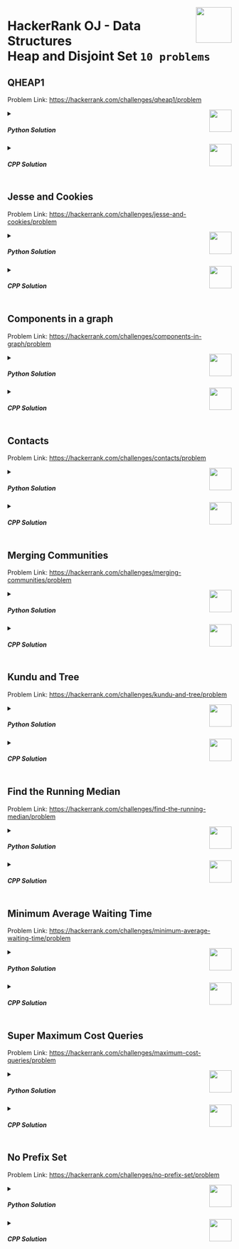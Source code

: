 <a href="/level-2/hackerrank/data-structures/solutions/heap-disjoint-set.md"><img align="right" width="80" src="/logos/hackerrank.png"></img></a>

# HackerRank OJ - Data Structures <br> Heap and Disjoint Set `10 problems`

## QHEAP1
Problem Link: https://hackerrank.com/challenges/qheap1/problem

<a href="/level-2/hackerrank/data-structures/solutions/heap-disjoint-set.md"><img align="right" width="50" src="https://github.com/cs-MohamedAyman/cs-MohamedAyman/blob/master/repos-logos/python.png"></img></a>
<details>
    <summary><h5>Python Solution</h5></summary>

```python
#TODO
```

</details>
<a href="/level-2/hackerrank/data-structures/solutions/heap-disjoint-set.md"><img align="right" width="50" src="https://github.com/cs-MohamedAyman/cs-MohamedAyman/blob/master/repos-logos/cpp.png"></img></a>
<details>
    <summary><h5>CPP Solution</h5></summary>

```cpp
//TODO
```

</details>

## Jesse and Cookies
Problem Link: https://hackerrank.com/challenges/jesse-and-cookies/problem

<a href="/level-2/hackerrank/data-structures/solutions/heap-disjoint-set.md"><img align="right" width="50" src="https://github.com/cs-MohamedAyman/cs-MohamedAyman/blob/master/repos-logos/python.png"></img></a>
<details>
    <summary><h5>Python Solution</h5></summary>

```python
import queue

def cookies(k, A):
    min_heap = queue.PriorityQueue()
    for i in A:
        min_heap.put(i)
    res = 0
    while not min_heap.empty():
        a = min_heap.get()
        if a >= k or min_heap.empty():
            min_heap.put(a)
            break
        b = min_heap.get()
        min_heap.put(a + 2 * b)
        res += 1
    if min_heap.queue[0] >= k:
        return res
    else:
        return -1
```

</details>
<a href="/level-2/hackerrank/data-structures/solutions/heap-disjoint-set.md"><img align="right" width="50" src="https://github.com/cs-MohamedAyman/cs-MohamedAyman/blob/master/repos-logos/cpp.png"></img></a>
<details>
    <summary><h5>CPP Solution</h5></summary>

```cpp
int cookies(int k, vector<int> &A) {
    auto comp = [](const int &x, const int &y) { return x > y; };
    priority_queue<int, vector<int>, decltype(comp)> min_heap(comp);
    for (int i : A)
        min_heap.push(i);
    int res = 0;
    while (not min_heap.empty()) {
        int a = min_heap.top();
        min_heap.pop();
        if (a >= k or min_heap.empty()) {
            min_heap.push(a);
            break;
        }
        int b = min_heap.top();
        min_heap.pop();
        min_heap.push(a + 2 * b);
        res ++;
    }
    if (min_heap.top() >= k)
        return res;
    else
        return -1;
}
```

</details>

## Components in a graph
Problem Link: https://hackerrank.com/challenges/components-in-graph/problem

<a href="/level-2/hackerrank/data-structures/solutions/heap-disjoint-set.md"><img align="right" width="50" src="https://github.com/cs-MohamedAyman/cs-MohamedAyman/blob/master/repos-logos/python.png"></img></a>
<details>
    <summary><h5>Python Solution</h5></summary>

```python
class disjoint_set:
    class Node:
        def __init__(self, data=0):
            self.data = data
            self.parent = self
            self.rank = 0

    def __init__(self):
        self.items = dict()

    def make_set(self, data):
        if data not in self.items:
            self.items[data] = self.Node(data)

    def find_set(self, data):
        if data not in self.items:
            return None
        node = self.items[data]
        if node.parent == node:
            return node
        node.parent = self.find_set(node.parent.data)
        return node.parent

    def union_set(self, node1, node2):
        parent1 = self.find_set(node1)
        parent2 = self.find_set(node2)
        if parent1 and parent2 and parent1 != parent2:
            if parent1.rank > parent2.rank:
                parent2.parent = parent1
            elif parent1.rank < parent2.rank:
                parent1.parent = parent2
            else:
                parent1.rank += 1
                parent2.parent = parent1

def componentsInGraph(gb):
    n = len(gb)
    res = [0] * (n+1)
    dj_set = disjoint_set()
    dj_set_max = 0
    dj_set_min = n+1
    for a, b in gb:
        dj_set.make_set(a)
        dj_set.make_set(b)
        dj_set.union_set(a, b)
    for i in dj_set.items.keys():
        x = dj_set.find_set(i).data
        res[x] += 1
    for i in dj_set.items.keys():
        x = dj_set.find_set(i).data
        dj_set_max = max(dj_set_max, res[x])
        if res[x] > 1:
            dj_set_min = min(dj_set_min, res[x])
    return [dj_set_min, dj_set_max]
```

</details>
<a href="/level-2/hackerrank/data-structures/solutions/heap-disjoint-set.md"><img align="right" width="50" src="https://github.com/cs-MohamedAyman/cs-MohamedAyman/blob/master/repos-logos/cpp.png"></img></a>
<details>
    <summary><h5>CPP Solution</h5></summary>

```cpp
class disjoint_set {
public:
    class Node {
    public:
        int data, rank;
        Node* parent;
        Node(int data=0) {
            this->data = data;
            this->parent = this;
            this->rank = 0;
        }
    };

    map<int, Node*> items;
    void make_set(int data) {
        if (this->items.find(data) == items.end())
            this->items[data] = new Node(data);
    }
    Node* find_set(int data) {
        if (this->items.find(data) == items.end())
            return NULL;
        Node* node = this->items[data];
        if (node->parent == node)
            return node;
        node->parent = find_set(node->parent->data);
        return node->parent;
    }
    void union_set(int node1, int node2) {
        Node* parent1 = find_set(node1);
        Node* parent2 = find_set(node2);
        if (parent1 and parent2 and parent1 != parent2) {
            if (parent1->rank > parent2->rank)
                parent2->parent = parent1;
            else if (parent1->rank < parent2->rank)
                parent1->parent = parent2;
            else {
                parent1->rank ++;
                parent2->parent = parent1;
            }
        }
    }
};

vector<int> componentsInGraph(vector<vector<int>> gb) {
    int n = size(gb);
    vector<int> res(n+1, 0);
    disjoint_set dj_set;
    int dj_set_max = 0;
    int dj_set_min = n+1;
    for (auto &it : gb) {
        dj_set.make_set(it[0]);
        dj_set.make_set(it[1]);
        dj_set.union_set(it[0], it[1]);
    }
    for (auto &[i, j] : dj_set.items) {
        int x = dj_set.find_set(i)->data;
        res[x] ++;
    }
    for (auto &[i, j] : dj_set.items) {
        int x = dj_set.find_set(i)->data;
        dj_set_max = max(dj_set_max, res[x]);
        if (res[x] > 1)
            dj_set_min = min(dj_set_min, res[x]);
    }
    return {dj_set_min, dj_set_max};
}
```

</details>

## Contacts
Problem Link: https://hackerrank.com/challenges/contacts/problem

<a href="/level-2/hackerrank/data-structures/solutions/heap-disjoint-set.md"><img align="right" width="50" src="https://github.com/cs-MohamedAyman/cs-MohamedAyman/blob/master/repos-logos/python.png"></img></a>
<details>
    <summary><h5>Python Solution</h5></summary>

```python
class Trie:
    class TrieNode:
        def __init__(self):
            self.child = [None] * 26
            self.cnt = 0

    def __init__(self):
        self.root = self.TrieNode()

    def insert(self, word):
        curr = self.root
        for c in word:
            i = ord(c) - ord('a')
            if curr.child[i] == None:
                curr.child[i] = self.TrieNode()
            curr = curr.child[i]
            curr.cnt += 1

    def find(self, word):
        curr = self.root
        res = 0
        for c in word:
            i = ord(c) - ord('a')
            if curr.child[i] != None:
                curr = curr.child[i]
                res = curr.cnt
            else:
                res = 0
                break
        return res

def contacts(queries):
    t = Trie()
    res = []
    for op, w in queries:
        if op == 'add':
            t.insert(w)
        elif op == 'find':
            res.append(t.find(w))
    return res
```

</details>
<a href="/level-2/hackerrank/data-structures/solutions/heap-disjoint-set.md"><img align="right" width="50" src="https://github.com/cs-MohamedAyman/cs-MohamedAyman/blob/master/repos-logos/cpp.png"></img></a>
<details>
    <summary><h5>CPP Solution</h5></summary>

```cpp
class TrieNode {
public:
    vector<TrieNode*> child;
    int cnt;
    TrieNode() {
        this->child.assign(26, NULL);
        this->cnt = 0;
    }
};

class Trie {
public:
    TrieNode *root;
    Trie() {
        this->root = new TrieNode();
    }
    void insert(string word) {
        TrieNode *curr = this->root;
        for (char c : word) {
            int i = c - 'a';
            if (curr->child[i] == NULL)
                curr->child[i] = new TrieNode();
            curr = curr->child[i];
            curr->cnt ++;
        }
    }
    int find(string word) {
        TrieNode *curr = this->root;
        int res = 0;
        for (char c : word) {
            int i = c - 'a';
            if (curr->child[i] != NULL) {
                curr = curr->child[i];
                res = curr->cnt;
            }
            else {
                res = 0;
                break;
            }
        }
        return res;
    }
};

vector<int> contacts(vector<vector<string>> queries) {
    Trie t = Trie();
    vector<int> res;
    for (auto &it : queries) {
        string op = it[0], w = it[1];
        if (op == "add")
            t.insert(w);
        else if (op == "find")
            res.push_back(t.find(w));
    }
    return res;
}
```

</details>

## Merging Communities
Problem Link: https://hackerrank.com/challenges/merging-communities/problem

<a href="/level-2/hackerrank/data-structures/solutions/heap-disjoint-set.md"><img align="right" width="50" src="https://github.com/cs-MohamedAyman/cs-MohamedAyman/blob/master/repos-logos/python.png"></img></a>
<details>
    <summary><h5>Python Solution</h5></summary>

```python
class disjoint_set:
    class Node:
        def __init__(self, data=0):
            self.data = data
            self.parent = self
            self.rank = 0
            self.size = 1

    def __init__(self):
        self.items = dict()

    def make_set(self, data):
        if data not in self.items:
            self.items[data] = self.Node(data)

    def find_set(self, data):
        if data not in self.items:
            return None
        node = self.items[data]
        if node.parent == node:
            return node
        node.parent = self.find_set(node.parent.data)
        return node.parent

    def union_set(self, node1, node2):
        parent1 = self.find_set(node1)
        parent2 = self.find_set(node2)
        if parent1 and parent2 and parent1 != parent2:
            if parent1.rank > parent2.rank:
                parent2.parent = parent1
                parent1.size += parent2.size
            elif parent1.rank < parent2.rank:
                parent1.parent = parent2
                parent2.size += parent1.size
            else:
                parent1.rank += 1
                parent2.parent = parent1
                parent1.size += parent2.size
```

</details>
<a href="/level-2/hackerrank/data-structures/solutions/heap-disjoint-set.md"><img align="right" width="50" src="https://github.com/cs-MohamedAyman/cs-MohamedAyman/blob/master/repos-logos/cpp.png"></img></a>
<details>
    <summary><h5>CPP Solution</h5></summary>

```cpp
class disjoint_set {
public:
    class Node {
    public:
        int data, rank, size;
        Node* parent;
        Node(int data=0) {
            this->data = data;
            this->parent = this;
            this->rank = 0;
            this->size = 1;
        }
    };

    map<int, Node*> items;
    void make_set(int data) {
        if (this->items.find(data) == items.end())
            this->items[data] = new Node(data);
    }
    Node* find_set(int data) {
        if (this->items.find(data) == items.end())
            return NULL;
        Node* node = this->items[data];
        if (node->parent == node)
            return node;
        node->parent = find_set(node->parent->data);
        return node->parent;
    }
    void union_set(int node1, int node2) {
        Node* parent1 = find_set(node1);
        Node* parent2 = find_set(node2);
        if (parent1 and parent2 and parent1 != parent2) {
            if (parent1->rank > parent2->rank) {
                parent2->parent = parent1;
                parent1->size += parent2->size;
            }
            else if (parent1->rank < parent2->rank) {
                parent1->parent = parent2;
                parent2->size += parent1->size;
            }
            else {
                parent1->rank ++;
                parent2->parent = parent1;
                parent1->size += parent2->size;
            }
        }
    }
};
```

</details>

## Kundu and Tree
Problem Link: https://hackerrank.com/challenges/kundu-and-tree/problem

<a href="/level-2/hackerrank/data-structures/solutions/heap-disjoint-set.md"><img align="right" width="50" src="https://github.com/cs-MohamedAyman/cs-MohamedAyman/blob/master/repos-logos/python.png"></img></a>
<details>
    <summary><h5>Python Solution</h5></summary>

```python
#TODO
```

</details>
<a href="/level-2/hackerrank/data-structures/solutions/heap-disjoint-set.md"><img align="right" width="50" src="https://github.com/cs-MohamedAyman/cs-MohamedAyman/blob/master/repos-logos/cpp.png"></img></a>
<details>
    <summary><h5>CPP Solution</h5></summary>

```cpp
//TODO
```

</details>

## Find the Running Median
Problem Link: https://hackerrank.com/challenges/find-the-running-median/problem

<a href="/level-2/hackerrank/data-structures/solutions/heap-disjoint-set.md"><img align="right" width="50" src="https://github.com/cs-MohamedAyman/cs-MohamedAyman/blob/master/repos-logos/python.png"></img></a>
<details>
    <summary><h5>Python Solution</h5></summary>

```python
import queue

def runningMedian(a):
    res = []
    median = a[0]
    min_heap = queue.PriorityQueue()
    max_heap = queue.PriorityQueue()
    max_heap.put(-median)
    res.append(median)

    for i in range(1, len(a)):
        if a[i] >= median:
            min_heap.put(a[i])
        else:
            max_heap.put(-a[i])

        if min_heap.qsize() - max_heap.qsize() > 1:
            max_heap.put(-min_heap.get())
        elif max_heap.qsize() - min_heap.qsize() > 1:
            min_heap.put(-max_heap.get())

        if max_heap.qsize() == min_heap.qsize():
            x = min_heap.queue[0]
            y = -max_heap.queue[0]
            median = (x + y) / 2
        else:
            if min_heap.qsize() > max_heap.qsize():
                median = min_heap.queue[0]
            else:
                median = -max_heap.queue[0]
        res.append(median)
    return res
```

</details>
<a href="/level-2/hackerrank/data-structures/solutions/heap-disjoint-set.md"><img align="right" width="50" src="https://github.com/cs-MohamedAyman/cs-MohamedAyman/blob/master/repos-logos/cpp.png"></img></a>
<details>
    <summary><h5>CPP Solution</h5></summary>

```cpp
vector<double> runningMedian(vector<int> &a) {
    vector<double> res;
    double median = a[0];
    auto comp = [](const int &x, const int &y) { return x > y; };
    priority_queue<int, vector<int>, decltype(comp)> min_heap(comp);
    priority_queue<int> max_heap;
    max_heap.push(median);
    res.push_back(median);

    for (int i=1; i<size(a); i++) {
        if (a[i] >= median)
            min_heap.push(a[i]);
        else
            max_heap.push(a[i]);

        if (int(size(min_heap)) - int(size(max_heap)) > 1) {
            max_heap.push(min_heap.top());
            min_heap.pop();
        }
        else if (int(size(max_heap)) - int(size(min_heap)) > 1) {
            min_heap.push(max_heap.top());
            max_heap.pop();
        }

        if (int(size(max_heap)) == int(size(min_heap))) {
            int x = min_heap.top();
            int y = max_heap.top();
            median = (x + y) / 2.0;
        }
        else {
            if (int(size(min_heap)) > int(size(max_heap)))
                median = min_heap.top();
            else
                median = max_heap.top();
        }
        res.push_back(median);
    }
    return res;
}
```

</details>

## Minimum Average Waiting Time
Problem Link: https://hackerrank.com/challenges/minimum-average-waiting-time/problem

<a href="/level-2/hackerrank/data-structures/solutions/heap-disjoint-set.md"><img align="right" width="50" src="https://github.com/cs-MohamedAyman/cs-MohamedAyman/blob/master/repos-logos/python.png"></img></a>
<details>
    <summary><h5>Python Solution</h5></summary>

```python
#TODO
```

</details>
<a href="/level-2/hackerrank/data-structures/solutions/heap-disjoint-set.md"><img align="right" width="50" src="https://github.com/cs-MohamedAyman/cs-MohamedAyman/blob/master/repos-logos/cpp.png"></img></a>
<details>
    <summary><h5>CPP Solution</h5></summary>

```cpp
//TODO
```

</details>

## Super Maximum Cost Queries
Problem Link: https://hackerrank.com/challenges/maximum-cost-queries/problem

<a href="/level-2/hackerrank/data-structures/solutions/heap-disjoint-set.md"><img align="right" width="50" src="https://github.com/cs-MohamedAyman/cs-MohamedAyman/blob/master/repos-logos/python.png"></img></a>
<details>
    <summary><h5>Python Solution</h5></summary>

```python
#TODO
```

</details>
<a href="/level-2/hackerrank/data-structures/solutions/heap-disjoint-set.md"><img align="right" width="50" src="https://github.com/cs-MohamedAyman/cs-MohamedAyman/blob/master/repos-logos/cpp.png"></img></a>
<details>
    <summary><h5>CPP Solution</h5></summary>

```cpp
//TODO
```

</details>

## No Prefix Set
Problem Link: https://hackerrank.com/challenges/no-prefix-set/problem

<a href="/level-2/hackerrank/data-structures/solutions/heap-disjoint-set.md"><img align="right" width="50" src="https://github.com/cs-MohamedAyman/cs-MohamedAyman/blob/master/repos-logos/python.png"></img></a>
<details>
    <summary><h5>Python Solution</h5></summary>

```python
#TODO
```

</details>
<a href="/level-2/hackerrank/data-structures/solutions/heap-disjoint-set.md"><img align="right" width="50" src="https://github.com/cs-MohamedAyman/cs-MohamedAyman/blob/master/repos-logos/cpp.png"></img></a>
<details>
    <summary><h5>CPP Solution</h5></summary>

```cpp
//TODO
```

</details>
